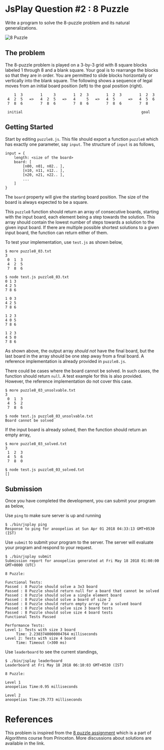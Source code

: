 # JsPlay Question #2 : 8 Puzzle

Write a program to solve the 8-puzzle problem and its natural generalizations.

![8 Puzzle](http://www.bestqualitytoys.com/files/images/thinkfunlarge/5853.jpg "8 Puzzle")

## The problem
The 8-puzzle problem is played on a 3-by-3 grid with 8 square blocks labeled 1 through 8 and a blank square. Your goal is to rearrange the blocks so that they are in order. You are permitted to slide blocks horizontally or vertically into the blank square. The following shows a sequence of legal moves from an initial board position (left) to the goal position (right). 

```
    1  3        1     3        1  2  3        1  2  3        1  2  3
 4  2  5   =>   4  2  5   =>   4     5   =>   4  5      =>   4  5  6
 7  8  6        7  8  6        7  8  6        7  8  6        7  8 

 initial                                                      goal
```

## Getting Started
Start by editing `puzzle8.js`. This file should export a function `puzzle8` which has exactly one parameter, say `input`. The
structure of `input` is as follows,

```
input = {
    length: <size of the board>
    board: [
    	[n00, n01, n02.. ],
    	[n10, n11, n12.. ],
    	[n20, n21, n22.. ],
    	...
    ]
}
```

The `board` property will give the starting board position. The size of the board is always expected to be a square. 

This `puzzle8` function should return an array of consecutive boards, starting with the input board, each element being a step towards the solution. This array should contain the lowest number of steps towards a solution to the given input board. If there are multiple possible shortest solutions to a given input board, the function can return either of them.

To test your implementation, use `test.js` as shown below,

```
$ more puzzle8_03.txt
3
 0  1  3
 4  2  5
 7  8  6

$ node test.js puzzle8_03.txt 
0 1 3
4 2 5
7 8 6

1 0 3
4 2 5
7 8 6

1 2 3
4 0 5
7 8 6

1 2 3
4 5 0
7 8 6

```
As shown above, the output array _should not_ have the final board, but the last board in the array should be one step away from a final board. A reference implementation is already provided in `puzzle8.js`.

There could be cases where the board cannot be solved. In such cases, the function should return `null`. A test example for this is also provided. However, the reference implementation do not cover this case.

```
$ more puzzle8_03_unsolvable.txt 
3
 0  1  3
 4  5  2
 7  8  6

$ node test.js puzzle8_03_unsolvable.txt 
Board cannot be solved

```

If the input board is already solved, then the function should return an empty array,
```
$ more puzzle8_03_solved.txt 
3
 1  2  3
 4  5  6
 7  8  0

$ node test.js puzzle8_03_solved.txt 
[]

```


## Submission
Once you have completed the development, you can submit your program as below,

Use `ping` to make sure server is up and running

```
$ ./bin/jsplay ping
Response to ping for anoopelias at Sun Apr 01 2018 04:33:13 GMT+0530 (IST)
```

Use `submit` to submit your program to the server. The server will evaluate your
program and respond to your request.

```
$ ./bin/jsplay submit
Submission report for anoopelias generated at Fri May 18 2018 01:00:00 GMT+0000 (UTC)

8 Puzzle:

Functional Tests:
Passed : 8 Puzzle should solve a 3x3 board
Passed : 8 Puzzle should return null for a board that cannot be solved
Passed : 8 Puzzle should solve a single element board
Passed : 8 Puzzle should solve a board of size 2
Passed : 8 Puzzle should return empty array for a solved board
Passed : 8 Puzzle should solve size 3 board tests
Passed : 8 Puzzle should solve size 4 board tests
Functional Tests Passed

Performance Tests:
Level 1: Tests with size 3 board
     Time: 2.2383740000004764 milliseconds
Level 2: Tests with size 4 board
     Time: Timeout (>300 ms)
```

Use `leaderboard` to see the current standings,

```
$ ./bin/jsplay leaderboard
Leaderboard at Fri May 18 2018 06:10:03 GMT+0530 (IST)

8 Puzzle:

Level 1
anoopelias Time:0.95 milliseconds

Level 2
anoopelias Time:29.773 milliseconds

```

# References

This problem is inspired from the [8 puzzle assignment](https://www.cs.princeton.edu/courses/archive/spr10/cos226/assignments/8puzzle.html) which is a part of Algorithms course from Princeton. More discussions about solutions are available in the link.
